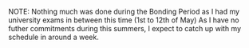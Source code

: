 NOTE:
Nothing much was done during the Bonding Period as I had my university exams
in between this time (1st to 12th of May)
As I have no futher commitments during this summers, I expect to catch up
with my schedule in around a week.
